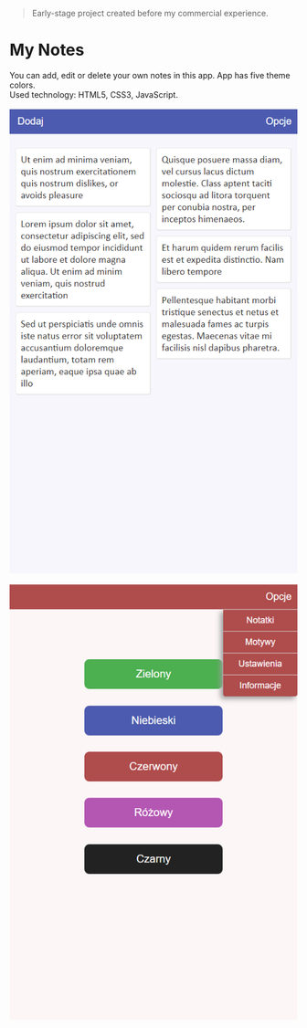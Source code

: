 > Early-stage project created before my commercial experience.
# My Notes
You can add, edit or delete your own notes in this app. App has five theme colors. 
<br />
Used technology: HTML5, CSS3, JavaScript.
<br />
<br />
![Notes](screenshots/Notes.png)
<br />
<br />
![Themes](screenshots/Themes.png)

